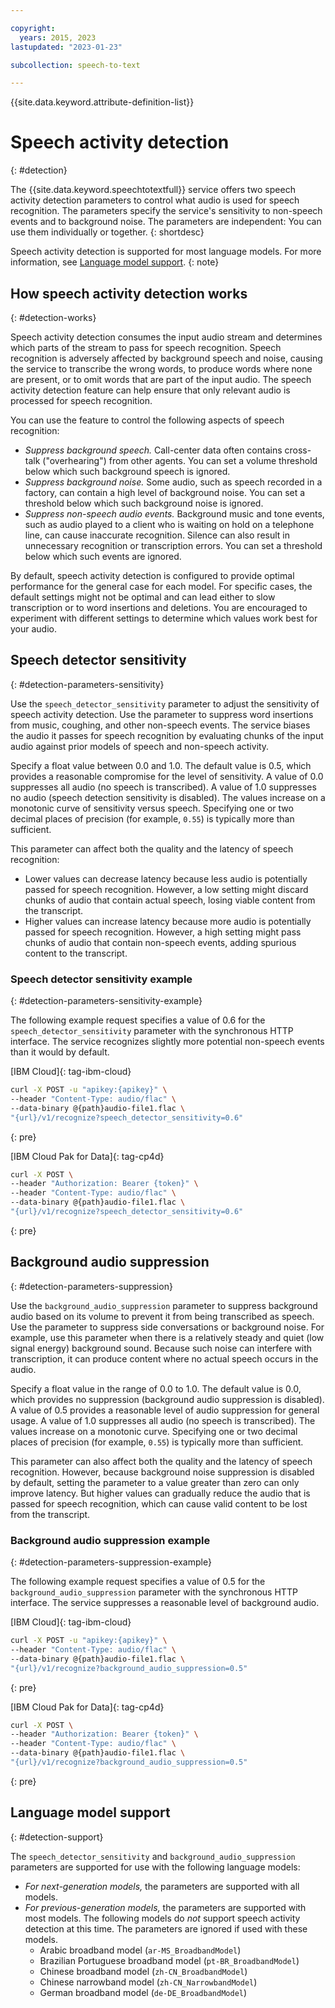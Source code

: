 ```yaml
---

copyright:
  years: 2015, 2023
lastupdated: "2023-01-23"

subcollection: speech-to-text

---
```


{{site.data.keyword.attribute-definition-list}}

# Speech activity detection
{: #detection}

The {{site.data.keyword.speechtotextfull}} service offers two speech activity detection parameters to control what audio is used for speech recognition. The parameters specify the service's sensitivity to non-speech events and to background noise. The parameters are independent: You can use them individually or together.
{: shortdesc}

Speech activity detection is supported for most language models. For more information, see [Language model support](/docs/speech-to-text?topic=speech-to-text-input#detection-support).
{: note}

## How speech activity detection works
{: #detection-works}

Speech activity detection consumes the input audio stream and determines which parts of the stream to pass for speech recognition. Speech recognition is adversely affected by background speech and noise, causing the service to transcribe the wrong words, to produce words where none are present, or to omit words that are part of the input audio. The speech activity detection feature can help ensure that only relevant audio is processed for speech recognition.

You can use the feature to control the following aspects of speech recognition:

-   *Suppress background speech.* Call-center data often contains cross-talk ("overhearing") from other agents. You can set a volume threshold below which such background speech is ignored.
-   *Suppress background noise.* Some audio, such as speech recorded in a factory, can contain a high level of background noise. You can set a threshold below which such background noise is ignored.
-   *Suppress non-speech audio events.* Background music and tone events, such as audio played to a client who is waiting on hold on a telephone line, can cause inaccurate recognition. Silence can also result in unnecessary recognition or transcription errors. You can set a threshold below which such events are ignored.

By default, speech activity detection is configured to provide optimal performance for the general case for each model. For specific cases, the default settings might not be optimal and can lead either to slow transcription or to word insertions and deletions. You are encouraged to experiment with different settings to determine which values work best for your audio.

## Speech detector sensitivity
{: #detection-parameters-sensitivity}

Use the `speech_detector_sensitivity` parameter to adjust the sensitivity of speech activity detection. Use the parameter to suppress word insertions from music, coughing, and other non-speech events. The service biases the audio it passes for speech recognition by evaluating chunks of the input audio against prior models of speech and non-speech activity.

Specify a float value between 0.0 and 1.0. The default value is 0.5, which provides a reasonable compromise for the level of sensitivity. A value of 0.0 suppresses all audio (no speech is transcribed). A value of 1.0 suppresses no audio (speech detection sensitivity is disabled). The values increase on a monotonic curve of sensitivity versus speech. Specifying one or two decimal places of precision (for example, `0.55`) is typically more than sufficient.

This parameter can affect both the quality and the latency of speech recognition:

-   Lower values can decrease latency because less audio is potentially passed for speech recognition. However, a low setting might discard chunks of audio that contain actual speech, losing viable content from the transcript.
-   Higher values can increase latency because more audio is potentially passed for speech recognition. However, a high setting might pass chunks of audio that contain non-speech events, adding spurious content to the transcript.

### Speech detector sensitivity example
{: #detection-parameters-sensitivity-example}

The following example request specifies a value of 0.6 for the `speech_detector_sensitivity` parameter with the synchronous HTTP interface. The service recognizes slightly more potential non-speech events than it would by default.

[IBM Cloud]{: tag-ibm-cloud}

```bash
curl -X POST -u "apikey:{apikey}" \
--header "Content-Type: audio/flac" \
--data-binary @{path}audio-file1.flac \
"{url}/v1/recognize?speech_detector_sensitivity=0.6"
```
{: pre}

[IBM Cloud Pak for Data]{: tag-cp4d}

```bash
curl -X POST \
--header "Authorization: Bearer {token}" \
--header "Content-Type: audio/flac" \
--data-binary @{path}audio-file1.flac \
"{url}/v1/recognize?speech_detector_sensitivity=0.6"
```
{: pre}

## Background audio suppression
{: #detection-parameters-suppression}

Use the `background_audio_suppression` parameter to suppress background audio based on its volume to prevent it from being transcribed as speech. Use the parameter to suppress side conversations or background noise. For example, use this parameter when there is a relatively steady and quiet (low signal energy) background sound. Because such noise can interfere with transcription, it can produce content where no actual speech occurs in the audio.

Specify a float value in the range of 0.0 to 1.0. The default value is 0.0, which provides no suppression (background audio suppression is disabled). A value of 0.5 provides a reasonable level of audio suppression for general usage. A value of 1.0 suppresses all audio (no speech is transcribed). The values increase on a monotonic curve. Specifying one or two decimal places of precision (for example, `0.55`) is typically more than sufficient.

This  parameter can also affect both the quality and the latency of speech recognition. However, because background noise suppression is disabled by default, setting the parameter to a value greater than zero can only improve latency. But higher values can gradually reduce the audio that is passed for speech recognition, which can cause valid content to be lost from the transcript.

### Background audio suppression example
{: #detection-parameters-suppression-example}

The following example request specifies a value of 0.5 for the `background_audio_suppression` parameter with the synchronous HTTP interface. The service suppresses a reasonable level of background audio.

[IBM Cloud]{: tag-ibm-cloud}

```bash
curl -X POST -u "apikey:{apikey}" \
--header "Content-Type: audio/flac" \
--data-binary @{path}audio-file1.flac \
"{url}/v1/recognize?background_audio_suppression=0.5"
```
{: pre}

[IBM Cloud Pak for Data]{: tag-cp4d}

```bash
curl -X POST \
--header "Authorization: Bearer {token}" \
--header "Content-Type: audio/flac" \
--data-binary @{path}audio-file1.flac \
"{url}/v1/recognize?background_audio_suppression=0.5"
```
{: pre}

## Language model support
{: #detection-support}

The `speech_detector_sensitivity` and `background_audio_suppression` parameters are supported for use with the following language models:

-   *For next-generation models,* the parameters are supported with all models.
-   *For previous-generation models,* the parameters are supported with most models. The following models do *not* support speech activity detection at this time. The parameters are ignored if used with these models.
    -   Arabic broadband model (`ar-MS_BroadbandModel`)
    -   Brazilian Portuguese broadband model (`pt-BR_BroadbandModel`)
    -   Chinese broadband model (`zh-CN_BroadbandModel`)
    -   Chinese narrowband model (`zh-CN_NarrowbandModel`)
    -   German broadband model (`de-DE_BroadbandModel`)
